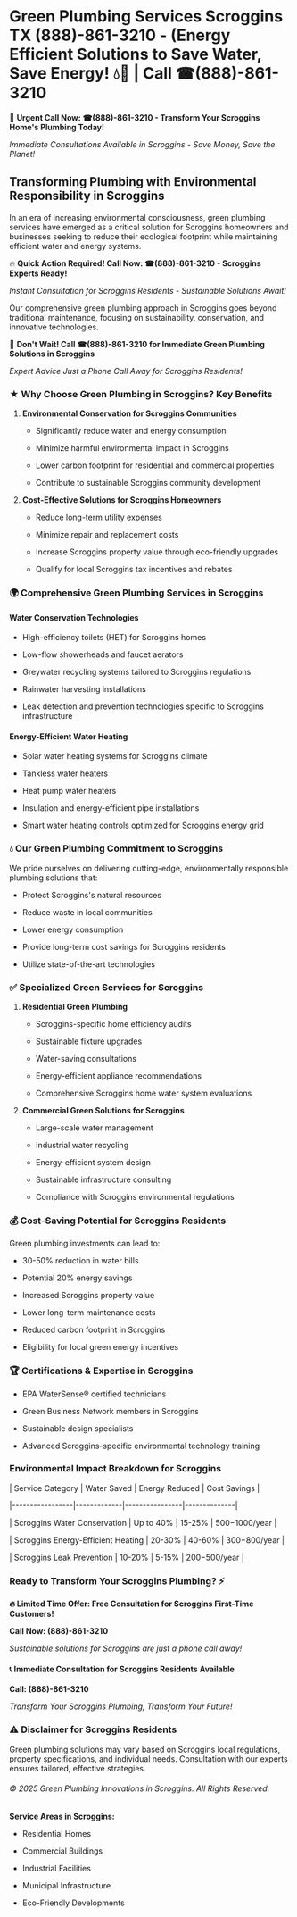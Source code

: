 # Green Plumbing Services Scroggins TX (888)-861-3210 - (Energy Efficient Solutions to Save Water, Save Energy! 💧🌿 | Call ☎(888)-861-3210

🚨 **Urgent Call Now: ☎(888)-861-3210 - Transform Your Scroggins Home's Plumbing Today!**
*Immediate Consultations Available in Scroggins - Save Money, Save the Planet!*

## Transforming Plumbing with Environmental Responsibility in Scroggins

In an era of increasing environmental consciousness, green plumbing services have emerged as a critical solution for Scroggins homeowners and businesses seeking to reduce their ecological footprint while maintaining efficient water and energy systems. 

🔥 **Quick Action Required! Call Now: ☎(888)-861-3210 - Scroggins Experts Ready!**
*Instant Consultation for Scroggins Residents - Sustainable Solutions Await!*

Our comprehensive green plumbing approach in Scroggins goes beyond traditional maintenance, focusing on sustainability, conservation, and innovative technologies.

🚨 **Don't Wait! Call ☎(888)-861-3210 for Immediate Green Plumbing Solutions in Scroggins**
*Expert Advice Just a Phone Call Away for Scroggins Residents!*

### ★ Why Choose Green Plumbing in Scroggins? Key Benefits

1. **Environmental Conservation for Scroggins Communities** 
   - Significantly reduce water and energy consumption
   - Minimize harmful environmental impact in Scroggins
   - Lower carbon footprint for residential and commercial properties
   - Contribute to sustainable Scroggins community development

2. **Cost-Effective Solutions for Scroggins Homeowners** 
   - Reduce long-term utility expenses
   - Minimize repair and replacement costs
   - Increase Scroggins property value through eco-friendly upgrades
   - Qualify for local Scroggins tax incentives and rebates

### 🌍 Comprehensive Green Plumbing Services in Scroggins

#### Water Conservation Technologies
- High-efficiency toilets (HET) for Scroggins homes
- Low-flow showerheads and faucet aerators
- Greywater recycling systems tailored to Scroggins regulations
- Rainwater harvesting installations
- Leak detection and prevention technologies specific to Scroggins infrastructure

#### Energy-Efficient Water Heating
- Solar water heating systems for Scroggins climate
- Tankless water heaters
- Heat pump water heaters
- Insulation and energy-efficient pipe installations
- Smart water heating controls optimized for Scroggins energy grid

### 💧 Our Green Plumbing Commitment to Scroggins

We pride ourselves on delivering cutting-edge, environmentally responsible plumbing solutions that:
- Protect Scroggins's natural resources
- Reduce waste in local communities
- Lower energy consumption
- Provide long-term cost savings for Scroggins residents
- Utilize state-of-the-art technologies

### ✅ Specialized Green Services for Scroggins

1. **Residential Green Plumbing**
   - Scroggins-specific home efficiency audits
   - Sustainable fixture upgrades
   - Water-saving consultations
   - Energy-efficient appliance recommendations
   - Comprehensive Scroggins home water system evaluations

2. **Commercial Green Solutions for Scroggins**
   - Large-scale water management
   - Industrial water recycling
   - Energy-efficient system design
   - Sustainable infrastructure consulting
   - Compliance with Scroggins environmental regulations

### 💰 Cost-Saving Potential for Scroggins Residents

Green plumbing investments can lead to:
- 30-50% reduction in water bills
- Potential 20% energy savings
- Increased Scroggins property value
- Lower long-term maintenance costs
- Reduced carbon footprint in Scroggins
- Eligibility for local green energy incentives

### 🏆 Certifications & Expertise in Scroggins

- EPA WaterSense® certified technicians
- Green Business Network members in Scroggins
- Sustainable design specialists
- Advanced Scroggins-specific environmental technology training

### Environmental Impact Breakdown for Scroggins

| Service Category | Water Saved | Energy Reduced | Cost Savings |
|-----------------|-------------|----------------|--------------|
| Scroggins Water Conservation | Up to 40% | 15-25% | $500-$1000/year |
| Scroggins Energy-Efficient Heating | 20-30% | 40-60% | $300-$800/year |
| Scroggins Leak Prevention | 10-20% | 5-15% | $200-$500/year |

### Ready to Transform Your Scroggins Plumbing? ⚡

**🔥 Limited Time Offer: Free Consultation for Scroggins First-Time Customers!**

**Call Now: (888)-861-3210**
*Sustainable solutions for Scroggins are just a phone call away!*

#### 📞 Immediate Consultation for Scroggins Residents Available

**Call: (888)-861-3210**
*Transform Your Scroggins Plumbing, Transform Your Future!*

### ⚠️ Disclaimer for Scroggins Residents

Green plumbing solutions may vary based on Scroggins local regulations, property specifications, and individual needs. Consultation with our experts ensures tailored, effective strategies.

###### © 2025 Green Plumbing Innovations in Scroggins. All Rights Reserved.

**Service Areas in Scroggins:** 
- Residential Homes
- Commercial Buildings
- Industrial Facilities
- Municipal Infrastructure
- Eco-Friendly Developments